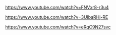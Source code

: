 


https://www.youtube.com/watch?v=FNVxr8-r3u4

https://www.youtube.com/watch?v=3UlbaRHj-RE

https://www.youtube.com/watch?v=eRqC9N27svc